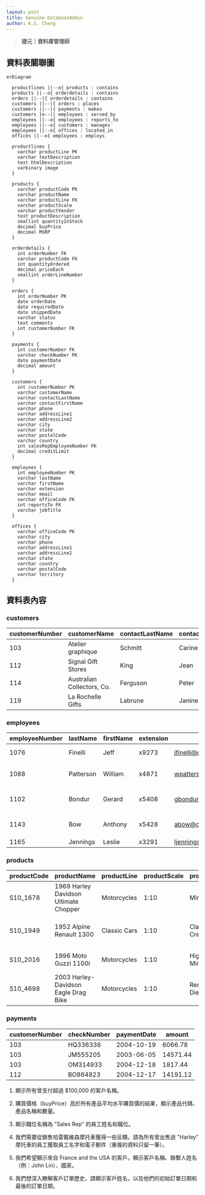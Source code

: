 ```yaml
---
layout: post
title: Genuine-DatabaseAdmin
author: K.S. Cheng
---
```


> **捷元｜資料庫管理師**

## 資料表關聯圖

```
erDiagram

  productlines ||--o{ products : contains
  products ||--o{ orderdetails : contains
  orders ||--|{ orderdetails : contains
  customers ||--|{ orders : places
  customers ||--|{ payments : makes
  customers }o--|| employees : served_by
  employees ||--o{ employees : reports_to
  employees ||--o{ customers : manages
  employees ||--o{ offices : located_in
  offices ||--o{ employees : employs

  productlines {
    varchar productLine PK
    varchar textDescription
    text htmlDescription
    varbinary image
  }

  products {
    varchar productCode PK
    varchar productName
    varchar productLine FK
    varchar productScale
    varchar productVendor
    text productDescription
    smallint quantityInStock
    decimal buyPrice
    decimal MSRP
  }

  orderdetails {
    int orderNumber FK
    varchar productCode FK
    int quantityOrdered
    decimal priceEach
    smallint orderLineNumber
  }

  orders {
    int orderNumber PK
    date orderDate
    date requiredDate
    date shippedDate
    varchar status
    text comments
    int customerNumber FK
  }

  payments {
    int customerNumber FK
    varchar checkNumber PK
    date paymentDate
    decimal amount
  }

  customers {
    int customerNumber PK
    varchar customerName
    varchar contactLastName
    varchar contactFirstName
    varchar phone
    varchar addressLine1
    varchar addressLine2
    varchar city
    varchar state
    varchar postalCode
    varchar country
    int salesRepEmployeeNumber FK
    decimal creditLimit
  }

  employees {
    int employeeNumber PK
    varchar lastName
    varchar firstName
    varchar extension
    varchar email
    varchar officeCode FK
    int reportsTo FK
    varchar jobTitle
  }

  offices {
    varchar officeCode PK
    varchar city
    varchar phone
    varchar addressLine1
    varchar addressLine2
    varchar state
    varchar country
    varchar postalCode
    varchar territory
  }

```


## 資料表內容

### customers

| customerNumber | customerName             | contactLastName | contactFirstName | city       | state   | postalCode | country | salesRepEmployeeNumber | creditLimit |
|----------------|--------------------------|------------------|------------------|------------|---------|-------------|---------|-------------------------|--------------|
| 103            | Atelier graphique        | Schmitt          | Carine           | Nantes     | NULL    | 44000       | France  | 1370                    | 21000.00     |
| 112            | Signal Gift Stores       | King             | Jean             | Las Vegas  | NV      | 83030       | USA     | 1166                    | 71800.00     |
| 114            | Australian Collectors, Co.| Ferguson        | Peter            | Melbourne  | Victoria| 3004        | Australia| 1611                   | 117300.00    |
| 119            | La Rochelle Gifts        | Labrune          | Janine           | Nantes     | NULL    | 44000       | France  | 1370                    | 118200.00    |


### employees

| employeeNumber | lastName | firstName | extension | email                              | officeCode | reportsTo | jobTitle             |
|----------------|----------|-----------|-----------|------------------------------------|-------------|-----------|-----------------------|
| 1076           | Finelli  | Jeff      | x9273     | jfinelli@classicmodelcars.com      | 1           | 1002      | VP Marketing          |
| 1088           | Patterson| William   | x4871     | wpatterson@classicmodelcars.com    | 1           | 1143      | Sales Manager (APAC)  |
| 1102           | Bondur   | Gerard    | x5408     | gbondur@classicmodelcars.com       | 4           | 1056      | Sales Manager (EMEA)  |
| 1143           | Bow      | Anthony   | x5428     | abow@classicmodelcars.com          | 1           | 1056      | Sales Manager (NA)    |
| 1165           | Jennings | Leslie    | x3291     | ljennings@classicmodelcars.com     | 1           | 1143      | Sales Rep             |


### products

| productCode | productName                           | productLine   | productScale | productVendor          | productDescription                                                | quantityInStock | buyPrice | MSRP   |
|-------------|----------------------------------------|---------------|--------------|-------------------------|--------------------------------------------------------------------|------------------|----------|--------|
| S10_1678    | 1969 Harley Davidson Ultimate Chopper | Motorcycles   | 1:10         | Min Lin Diecast         | This replica features working kickstand, front suspe...          | 7933             | 48.81    | 95.70  |
| S10_1949    | 1952 Alpine Renault 1300              | Classic Cars  | 1:10         | Classic Metal Creations | Turnable front wheels; steering function; detailed int...         | 7305             | 98.58    | 214.30 |
| S10_2016    | 1996 Moto Guzzi 1100i                 | Motorcycles   | 1:10         | Highway 66 Mini Classics| Official Moto Guzzi logos and insignias, saddle bags...           | 6625             | 68.99    | 118.94 |
| S10_4698    | 2003 Harley-Davidson Eagle Drag Bike | Motorcycles   | 1:10         | Red Start Diecast       | Model features, official Harley Davidson logos and i...           | 5582             | 91.02    | 193.66 |


### payments

| customerNumber | checkNumber | paymentDate | amount   |
|----------------|-------------|-------------|----------|
| 103            | HQ336336    | 2004-10-19  | 6066.78  |
| 103            | JM555205    | 2003-06-05  | 14571.44 |
| 103            | OM314933    | 2004-12-18  | 1817.44  |
| 112            | BO864823    | 2004-12-17  | 14191.12 |



1. 顯示所有曾支付超過 $100,000 的客戶名稱。

2. 購買價格（buyPrice）高於所有產品平均水平購買價的結果，顯示產品代碼、產品名稱和數量。

3. 顯示職位名稱為 "Sales Rep" 的員工姓名和職位。

4. 我們需要從銷售哈雷戴維森摩托車獲得一些反饋。請為所有曾出售過 "Harley" 摩托車的員工獲取員工名字和電子郵件（重複的資料只留一筆）。

5. 我們希望顯示來自 France and the USA 的客戶。顯示客戶名稱、聯繫人姓名（例：John Lin）、國家。

6. 我們想深入瞭解客戶訂單歷史，請顯示客戶姓名，以及他們的初始訂單日期和最後的訂單日期。
